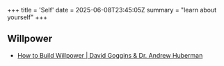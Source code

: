+++
title = 'Self'
date = 2025-06-08T23:45:05Z
summary = "learn about yourself"
+++

## Willpower
- [How to Build Willpower | David Goggins & Dr. Andrew Huberman](https://www.youtube.com/watch?v=84dYijIpWjQ)

<!-- ## Psychology -->
<!-- - [Carl Jung Reveals the Real Reason You Struggle with Self-Sabotage](https://www.youtube.com/watch?v=ZKZFXAw3nm0) -->
